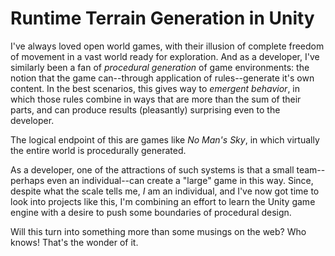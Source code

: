 # Runtime Terrain Generation in Unity
I've always loved open world games, with their illusion of complete freedom of movement in a vast world ready for exploration.    And as a 
developer, I've similarly been a fan of _procedural generation_ of game environments: the notion that the game can--through application of rules--generate
it's own content.    In the best scenarios, this gives way to _emergent behavior_, in which those rules combine in ways that are more than the sum of their
parts, and can produce results (pleasantly) surprising even to the developer.

The logical endpoint of this are games like _No Man's Sky_, in which virtually the entire world is procedurally generated.

As a developer, one of the attractions of such systems is that a small team--perhaps even an individual--can create a "large" game in this way.   Since, despite what the
scale tells me, *I* am an individual, and I've now got time to look into projects like this, I'm combining an effort to learn the Unity game engine with a desire to push some
boundaries of procedural design.

Will this turn into something more than some musings on the web?   Who knows!   That's the wonder of it.
